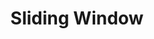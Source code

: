 ---
title: "Sliding Window"

categories: ['']

tags: ['Sliding', 'Window']

arwords: 'نافذة منزلقة'

arexps: []

enwords: ['Sliding Window']

enexps: []

arlexicons: 'ن'

enlexicons: 'S'

authors: ['Ruqayya Roshdy']

translators: ['X']

citations: 'تطبيقات أساسية في المعالجة الآلية للغة العربية'

sources: 'مركز الملك عبدالله بن عبدالعزيز الدولي لخدمة اللغة العربية'

slug: ""
---